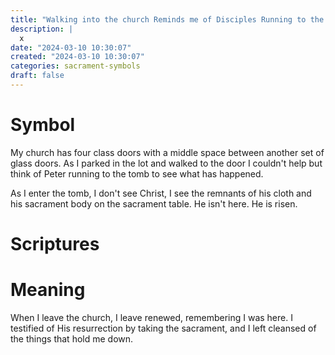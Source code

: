 ```yaml
---
title: "Walking into the church Reminds me of Disciples Running to the Tomb"
description: |
  x
date: "2024-03-10 10:30:07"  
created: "2024-03-10 10:30:07"
categories: sacrament-symbols  
draft: false
---
```

# Symbol

My church has four class doors with a middle space between another set of glass doors. As I parked in the lot and walked to the door I couldn't help but think of Peter running to the tomb to see what has happened. 

As I enter the tomb, I don't see Christ, I see the remnants of his cloth and his sacrament body on the sacrament table. He isn't here. He is risen. 

# Scriptures

# Meaning

When I leave the church, I leave renewed, remembering I was here. I testified of His resurrection by taking the sacrament, and I left cleansed of the things that hold me down. 
